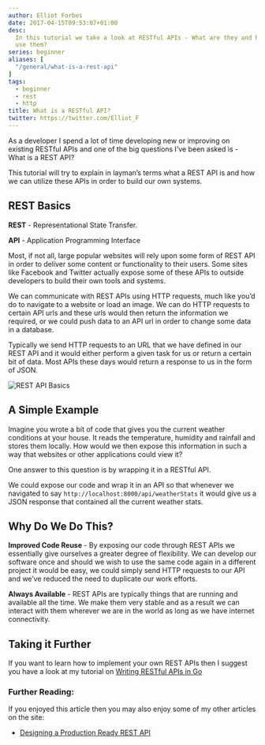```yaml
---
author: Elliot Forbes
date: 2017-04-15T09:53:07+01:00
desc:
  In this tutorial we take a look at RESTful APIs - What are they and how can we
  use them?
series: beginner
aliases: [
  "/general/what-is-a-rest-api"
]
tags:
  - beginner
  - rest
  - http
title: What is a RESTful API?
twitter: https://twitter.com/Elliot_F
---
```


As a developer I spend a lot of time developing new or improving on existing
RESTful APIs and one of the big questions I’ve been asked is - What is a REST
API?

This tutorial will try to explain in layman’s terms what a REST API is and how
we can utilize these APIs in order to build our own systems.

## REST Basics

**REST** - Representational State Transfer.

**API** - Application Programming Interface

Most, if not all, large popular websites will rely upon some form of REST API in
order to deliver some content or functionality to their users. Some sites like
Facebook and Twitter actually expose some of these APIs to outside developers to
build their own tools and systems.

We can communicate with REST APIs using HTTP requests, much like you’d do to
navigate to a website or load an image. We can do HTTP requests to certain API
urls and these urls would then return the information we required, or we could
push data to an API url in order to change some data in a database.

Typically we send HTTP requests to an URL that we have defined in our REST API
and it would either perform a given task for us or return a certain bit of data.
Most APIs these days would return a response to us in the form of JSON.

<img src="https://images.tutorialedge.net/uploads/rest-api.png" alt="REST API Basics" />

## A Simple Example

Imagine you wrote a bit of code that gives you the current weather conditions at
your house. It reads the temperature, humidity and rainfall and stores them
locally. How would we then expose this information in such a way that websites
or other applications could view it?

One answer to this question is by wrapping it in a RESTful API.

We could expose our code and wrap it in an API so that whenever we navigated to
say `http://localhost:8000/api/weatherStats` it would give us a JSON response that
contained all the current weather stats.

## Why Do We Do This?

**Improved Code Reuse** - By exposing our code through REST APIs we essentially
give ourselves a greater degree of flexibility. We can develop our software once
and should we wish to use the same code again in a different project it would be
easy, we could simply send HTTP requests to our API and we’ve reduced the need
to duplicate our work efforts.

**Always Available** - REST APIs are typically things that are running and
available all the time. We make them very stable and as a result we can interact
with them wherever we are in the world as long as we have internet connectivity.

## Taking it Further

If you want to learn how to implement your own REST APIs then I suggest you have
a look at my tutorial on
[Writing RESTful APIs in Go](/golang/creating-restful-api-with-golang/)

### Further Reading:

If you enjoyed this article then you may also enjoy some of my other articles on the site:

* [Designing a Production Ready REST API](/software-eng/designing-a-rest-api)